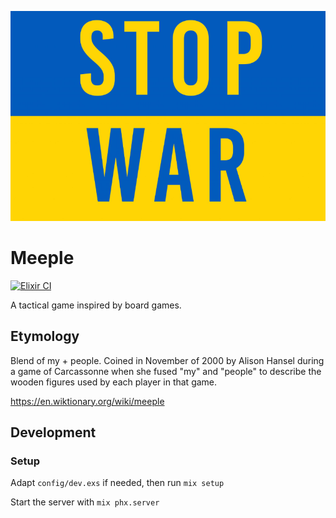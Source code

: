 [![Stop the War in Ukraine](Stop_War_in_Ukraine.png)](https://en.wikipedia.org/wiki/2022_Russian_invasion_of_Ukraine)

# Meeple

[![Elixir CI](https://github.com/grrrisu/meeple/actions/workflows/elixir.yml/badge.svg)](https://github.com/grrrisu/meeple/actions/workflows/elixir.yml)

A tactical game inspired by board games.

## Etymology

Blend of my + people. Coined in November of 2000 by Alison Hansel during a game of Carcassonne when she fused "my" and "people" to describe the wooden figures used by each player in that game.

https://en.wiktionary.org/wiki/meeple

## Development

### Setup

Adapt `config/dev.exs` if needed, then run `mix setup`

Start the server with `mix phx.server`
